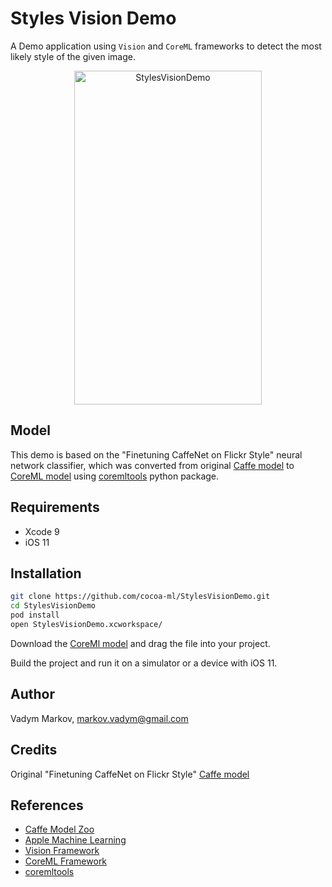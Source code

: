 # Styles Vision Demo

A Demo application using `Vision` and `CoreML` frameworks to detect the most
likely style of the given image.

<div align="center">
<img src="https://github.com/cocoa-ml/StylesVisionDemo/blob/master/Screenshot.png" alt="StylesVisionDemo" width="300" height="534" />
</div>

## Model

This demo is based on the "Finetuning CaffeNet on Flickr Style" neural network
classifier, which was converted from original [Caffe model](https://gist.github.com/sergeyk/034c6ac3865563b69e60)
to [CoreML model](https://drive.google.com/file/d/0B1ghKa_MYL6maFFWR3drLUFNQ1E/view?usp=sharing)
using [coremltools](https://pypi.python.org/pypi/coremltools) python package.

## Requirements

- Xcode 9
- iOS 11

## Installation

```sh
git clone https://github.com/cocoa-ml/StylesVisionDemo.git
cd StylesVisionDemo
pod install
open StylesVisionDemo.xcworkspace/
```

Download the [CoreMl model](https://drive.google.com/file/d/0B1ghKa_MYL6maFFWR3drLUFNQ1E/view?usp=sharing)
and drag the file into your project.

Build the project and run it on a simulator or a device with iOS 11.

## Author

Vadym Markov, markov.vadym@gmail.com

## Credits

Original "Finetuning CaffeNet on Flickr Style" [Caffe model](https://gist.github.com/sergeyk/034c6ac3865563b69e60)

## References
- [Caffe Model Zoo](https://github.com/caffe2/caffe2/wiki/Model-Zoo)
- [Apple Machine Learning](https://developer.apple.com/machine-learning/)
- [Vision Framework](https://developer.apple.com/documentation/vision)
- [CoreML Framework](https://developer.apple.com/documentation/coreml)
- [coremltools](https://pypi.python.org/pypi/coremltools)
